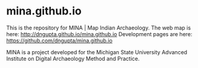 # mina.github.io
This is the repository for MINA | Map Indian Archaeology. The web map is here: http://dngupta.github.io/mina.github.io
Development pages are here: https://github.com/dngupta/mina.github.io

MINA is a project developed for the Michigan State University Advanced Institute on Digital Archaeology Method and Practice.
